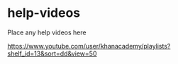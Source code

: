 # help-videos

Place any help videos here

https://www.youtube.com/user/khanacademy/playlists?shelf_id=13&sort=dd&view=50

